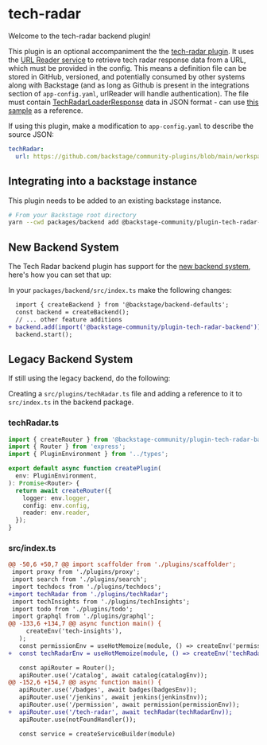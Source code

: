 # tech-radar

Welcome to the tech-radar backend plugin!

This plugin is an optional accompaniment the the [tech-radar plugin](../tech-radar/README.md). It uses the [URL Reader service](https://backstage.io/docs/backend-system/core-services/url-reader/) to retrieve tech radar response data from a URL, which must be provided in the config. This means a definition file can be stored in GitHub, versioned, and potentially consumed by other systems along with Backstage (and as long as Github is present in the integrations section of `app-config.yaml`, urlReader will handle authentication). The file must contain [TechRadarLoaderResponse](../tech-radar-common/src/schema.ts) data in JSON format - can use [this sample](../tech-radar-common/src/sampleTechRadarResponse.json) as a reference.

If using this plugin, make a modification to `app-config.yaml` to describe the source JSON:

```yaml title="app-config.yaml"
techRadar:
  url: https://github.com/backstage/community-plugins/blob/main/workspaces/tech-radar/plugins/tech-radar-common/src/sampleTechRadarResponse.json
```

## Integrating into a backstage instance

This plugin needs to be added to an existing backstage instance.

```bash
# From your Backstage root directory
yarn --cwd packages/backend add @backstage-community/plugin-tech-radar-backend
```

## New Backend System

The Tech Radar backend plugin has support for the [new backend system](https://backstage.io/docs/backend-system/), here's how you can set that up:

In your `packages/backend/src/index.ts` make the following changes:

```diff
  import { createBackend } from '@backstage/backend-defaults';
  const backend = createBackend();
  // ... other feature additions
+ backend.add(import('@backstage-community/plugin-tech-radar-backend'));
  backend.start();
```

## Legacy Backend System

If still using the legacy backend, do the following:

Creating a `src/plugins/techRadar.ts` file and adding a reference to it to `src/index.ts` in the backend package.

### techRadar.ts

```typescript
import { createRouter } from '@backstage-community/plugin-tech-radar-backend';
import { Router } from 'express';
import { PluginEnvironment } from '../types';

export default async function createPlugin(
  env: PluginEnvironment,
): Promise<Router> {
  return await createRouter({
    logger: env.logger,
    config: env.config,
    reader: env.reader,
  });
}
```

### src/index.ts

```diff
@@ -50,6 +50,7 @@ import scaffolder from './plugins/scaffolder';
 import proxy from './plugins/proxy';
 import search from './plugins/search';
 import techdocs from './plugins/techdocs';
+import techRadar from './plugins/techRadar';
 import techInsights from './plugins/techInsights';
 import todo from './plugins/todo';
 import graphql from './plugins/graphql';
@@ -133,6 +134,7 @@ async function main() {
     createEnv('tech-insights'),
   );
   const permissionEnv = useHotMemoize(module, () => createEnv('permission'));
+  const techRadarEnv = useHotMemoize(module, () => createEnv('techRadar'));

   const apiRouter = Router();
   apiRouter.use('/catalog', await catalog(catalogEnv));
@@ -152,6 +154,7 @@ async function main() {
   apiRouter.use('/badges', await badges(badgesEnv));
   apiRouter.use('/jenkins', await jenkins(jenkinsEnv));
   apiRouter.use('/permission', await permission(permissionEnv));
+  apiRouter.use('/tech-radar', await techRadar(techRadarEnv));
   apiRouter.use(notFoundHandler());

   const service = createServiceBuilder(module)

```
